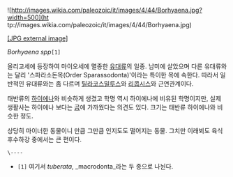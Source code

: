 ![http://images.wikia.com/paleozoic/it/images/4/44/Borhyaena.jpg?width=500](ht
tp://images.wikia.com/paleozoic/it/images/4/44/Borhyaena.jpg)

[[JPG external
image]](http://images.wikia.com/paleozoic/it/images/4/44/Borhyaena.jpg)

_Borhyaena spp_`[1]`

올리고세에 등장하여 마이오세에 멸종한 [유대류](%EC%9C%A0%EB%8C%80%EB%A5%98.md)의 일종. 남미에 살았으며 다른
유대류와는 달리 '스파라소돈목(Order Sparassodonta)'이라는 특이한 목에 속한다. 따라서 일반적인 유대류와는 좀 다르며 [틸라코스밀루스](%ED%8B%B8%EB%9D%BC%EC%BD%94%EC%8A%A4%EB%B0%80%EB%A3%A8%EC%8A%A4.md)와
[리콥시스](%EB%A6%AC%EC%BD%A5%EC%8B%9C%EC%8A%A4.md)와 근연관계이다.

태반류의 [하이에나](%ED%95%98%EC%9D%B4%EC%97%90%EB%82%98.md)와 비슷하게 생겼고 학명 역시 하이에나에
비유된 학명이지만, 실제 생활사는 하이에나 보다는 [곰](%EA%B3%B0.md)에 가까웠다는 의견도 있다. 크기는 태반류 하이에나와
비슷한 정도.

상당히 마이너한 동물이니 만큼 그만큼 인지도도 떨어지는 동물. 그치만 이래뵈도 육식 후수하강 중에서는 큰 편이다.

`\----`

  * `[1]` 여기서 _tuberata_, _macrodonta_라는 두 종으로 나뉜다.

